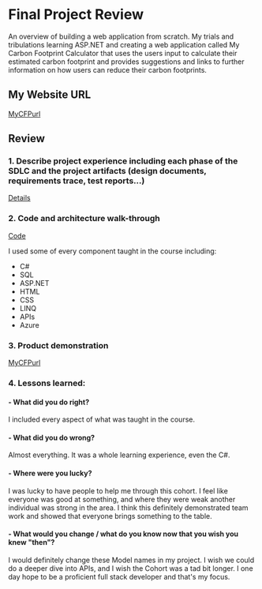 # Final Project Review

An overview of building a web application from scratch. My trials and tribulations learning ASP.NET and creating a web application called My Carbon Footprint Calculator that uses the users input to calculate their estimated carbon footprint and provides suggestions and links to further information on how users can reduce their carbon footprints.

## My Website URL

[MyCFPurl](https://mycarbonfootprintcalculator.azurewebsites.net)

## Review

### 1. Describe project experience including each phase of the SDLC and the project artifacts (design documents, requirements trace, test reports...)
[Details](https://github.com/montiqum/My_Carbon_Footprint_Calculator#my-carbon-footprint-calculator)

### 2. Code and architecture walk-through
[Code](https://github.com/montiqum/My_Carbon_Footprint_Calculator/tree/main/Code)

I used some of every component taught in the course including:
- C#
- SQL
- ASP.NET
- HTML
- CSS
- LINQ
- APIs
- Azure

### 3. Product demonstration
[MyCFPurl](https://mycarbonfootprintcalculator.azurewebsites.net)

### 4. Lessons learned:

#### - What did you do right?
I included every aspect of what was taught in the course.

#### - What did you do wrong?
Almost everything. It was a whole learning experience, even the C#.

#### - Where were you lucky?
I was lucky to have people to help me through this cohort. I feel like everyone was good at something, and where they were weak another individual was strong in the area. I think this definitely demonstrated team work and showed that everyone brings something to the table.

#### - What would you change / what do you know now that you wish you knew "then"?
I would definitely change these Model names in my project. I wish we could do a deeper dive into APIs, and I wish the Cohort was a tad bit longer. I one day hope to be a proficient full stack developer and that's my focus.
